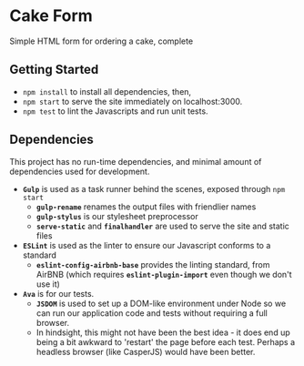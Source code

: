 # Cake Form

Simple HTML form for ordering a cake, complete

## Getting Started

* `npm install` to install all dependencies, then,
* `npm start` to serve the site immediately on localhost:3000.  
* `npm test` to lint the Javascripts and run unit tests.

## Dependencies

This project has no run-time dependencies, and minimal amount of dependencies used for development.

* **`Gulp`** is used as a task runner behind the scenes, exposed through `npm start`
	* **`gulp-rename`** renames the output files with friendlier names
	* **`gulp-stylus`** is our stylesheet preprocessor
	* **`serve-static`** and **`finalhandler`** are used to serve the site and static files
* **`ESLint`** is used as the linter to ensure our Javascript conforms to a standard
	* **`eslint-config-airbnb-base`** provides the linting standard, from AirBNB (which requires **`eslint-plugin-import`** even though we don't use it)
* **`Ava`** is for our tests.
	* **`JSDOM`** is used to set up a DOM-like environment under Node so we can run our application code and tests without requiring a full browser.
	* In hindsight, this might not have been the best idea - it does end up being a bit awkward to 'restart' the page before each test. Perhaps a headless browser (like CasperJS) would have been better.